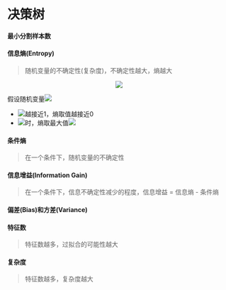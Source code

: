 # 决策树

#### 最小分割样本数

#### 信息熵(Entropy)

> 随机变量的不确定性(复杂度)，不确定性越大，熵越大

<div align="center"><img src="http://latex.codecogs.com/svg.latex?H(x)=-\sum_{i=1}^{n}p(x_{i})log_{2}p(x_{i})" /></a></div>

假设随机变量<img src="http://latex.codecogs.com/svg.latex?\inline&space;x\in\left\{x_{1},x_{2},...,x_{n}\right\}" /></a>

* <img src="http://latex.codecogs.com/svg.latex?\inline&space;max\&space;p(x_{k})" /></a>越接近1，熵取值越接近0
* <img src="http://latex.codecogs.com/svg.latex?\inline&space;p(x_{k})=\frac{1}{n}" /></a>时，熵取最大值<img src="http://latex.codecogs.com/svg.latex?\inline&space;log_{2}n" /></a>

#### 条件熵

> 在一个条件下，随机变量的不确定性

#### 信息增益(Information Gain)

> 在一个条件下，信息不确定性减少的程度，信息增益 = 信息熵 - 条件熵

#### 偏差(Bias)和方差(Variance)

#### 特征数

> 特征数越多，过拟合的可能性越大

#### 复杂度

> 特征数越多，复杂度越大
